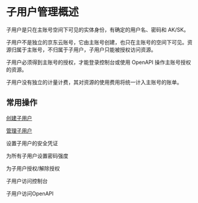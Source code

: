 # 子用户管理概述

子用户是只在主账号空间下可见的实体身份，有确定的用户名、密码和 AK/SK。

子用户不是独立的京东云账号，它由主账号创建，也只在主账号的空间下可见。资源归属于主账号，不归属于子用户，子用户只能被授权访问资源。

子用户必须得到主账号的授权，才能登录控制台或使用 OpenAPI 操作主账号授权的资源。

子用户没有独立的计量计费，其对资源的使用费用将统一计入主账号的账单。

## 常用操作

[创建子用户](../../../../../documentation/Management/IAM/Operation-manual/User-management/Create-subuser.md)

[管理子用户](../../../../../documentation/Management/IAM/Operation-manual/User-management/Manage-user.md)

设置子用户的安全凭证

为所有子用户设置密码强度

为子用户授权/解除授权

子用户访问控制台

子用户访问OpenAPI
